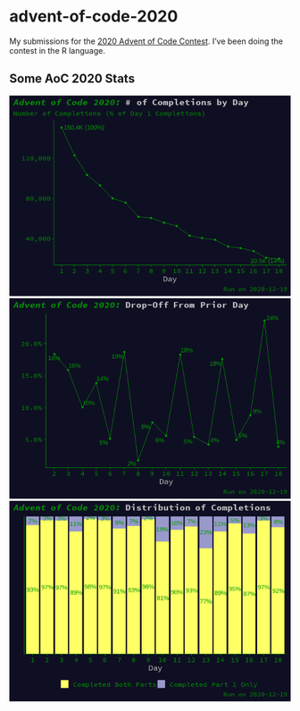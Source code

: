 advent-of-code-2020
================

My submissions for the [2020 Advent of Code
Contest](https://adventofcode.com/). I’ve been doing the contest in the
R language.

## Some AoC 2020 Stats

![](README_files/figure-gfm/unnamed-chunk-2-1.png)<!-- -->![](README_files/figure-gfm/unnamed-chunk-2-2.png)<!-- -->![](README_files/figure-gfm/unnamed-chunk-2-3.png)<!-- -->
